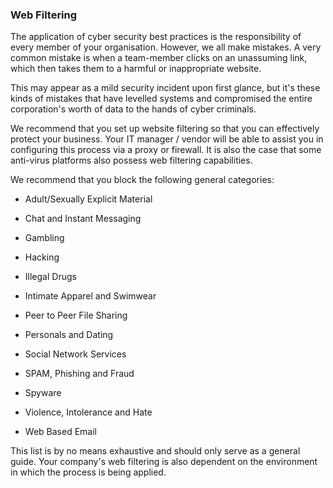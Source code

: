 ### Web Filtering

The application of cyber security best practices is the responsibility of every member of your organisation. However, we all make mistakes. A very common mistake is when a team-member clicks on an unassuming link, which then takes them to a harmful or inappropriate website.

This may appear as a mild security incident upon first glance, but it's these kinds of mistakes that have levelled systems and compromised the entire corporation's worth of data to the hands of cyber criminals.

We recommend that you set up website filtering so that you can effectively protect your business. Your IT manager / vendor will be able to assist you in configuring this process via a proxy or firewall. It is also the case that some anti-virus platforms also possess web filtering capabilities.

We recommend that you block the following general categories:

- Adult/Sexually Explicit Material
    
- Chat and Instant Messaging
    
- Gambling
    
- Hacking
    
- Illegal Drugs
    
- Intimate Apparel and Swimwear
    
- Peer to Peer File Sharing
    
- Personals and Dating
    
- Social Network Services
    
- SPAM, Phishing and Fraud
    
- Spyware
    
- Violence, Intolerance and Hate
    
- Web Based Email
    

This list is by no means exhaustive and should only serve as a general guide. Your company's web filtering is also dependent on the environment in which the process is being applied.